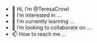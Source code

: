 - 👋 Hi, I’m @TeresaCrowl
- 👀 I’m interested in ...
- 🌱 I’m currently learning ...
- 💞️ I’m looking to collaborate on ...
- 📫 How to reach me ...

<!---
TeresaCrowl/TeresaCrowl is a ✨ special ✨ repository because its `README.md` (this file) appears on your GitHub profile.
You can click the Preview link to take a look at your changes.
--->
